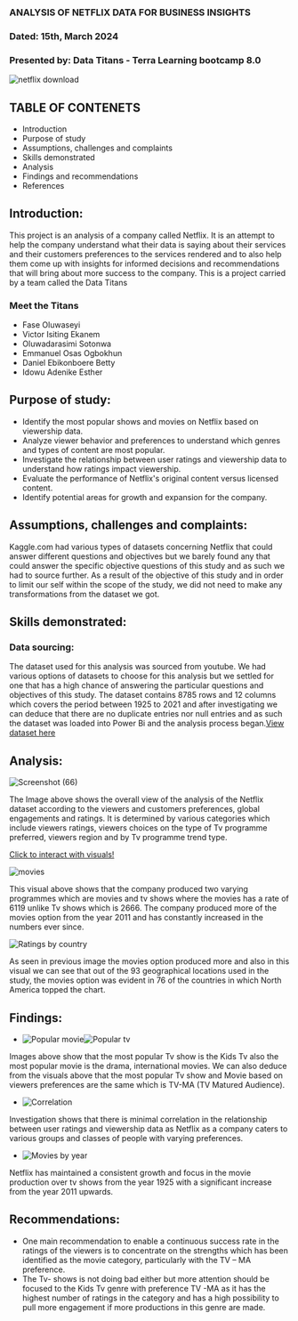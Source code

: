 ### ANALYSIS OF NETFLIX DATA FOR BUSINESS INSIGHTS 
### Dated:  15th, March 2024
### Presented by: Data Titans - Terra Learning bootcamp 8.0  


![netflix download](https://github.com/SEYI-FASE/Data-Titans/assets/134503256/64ea7837-bdf8-4dae-882b-ca75bf76a4dc)  


## TABLE OF CONTENETS
* Introduction
* Purpose of study
* Assumptions, challenges and complaints
* Skills demonstrated
* Analysis
* Findings and recommendations
* References


## Introduction:
This project is an analysis of a company called Netflix. It is an attempt to help the company understand what their data is saying about their services and their customers preferences to the services rendered and to also help them come up with insights for informed decisions and recommendations that will bring about more success to the company. This is a project carried by a team called the Data Titans

### Meet the Titans
  * Fase Oluwaseyi
  * Victor Isiting Ekanem
  * Oluwadarasimi Sotonwa
  * Emmanuel Osas Ogbokhun
  * Daniel Ebikonboere Betty
  * Idowu Adenike Esther
    

## Purpose of study:
* Identify the most popular shows and movies on Netflix based on viewership data.
* Analyze viewer behavior and preferences to understand which genres and types of content are most popular.
* Investigate the relationship between user ratings and viewership data to understand how ratings impact 
  viewership.
* Evaluate the performance of Netflix's original content versus licensed content.
* Identify potential areas for growth and expansion for the company.
  

## Assumptions, challenges and complaints:
 Kaggle.com had various types of datasets concerning Netflix that could answer different questions and objectives but we barely found any that could answer the specific objective questions of this study and as such we had to source further.
As a result of the objective of this study and in order to limit our self within the scope of the study, we did not need to make any transformations from the dataset we got.
  

## Skills demonstrated:

### Data sourcing:
The dataset used for this analysis was sourced from youtube. We had various options of datasets to choose for this analysis but we settled for one that has a high chance of answering the particular questions and objectives of this study. The dataset contains 8785 rows and 12 columns which covers the period between 1925 to 2021 and after investigating we can deduce that there are no duplicate entries nor null entries and as such the dataset was loaded into Power Bi and the analysis process began.[View dataset here](https://github.com/SEYI-FASE/Data-Titans/files/14607466/netflix_titles.csv)


## Analysis:
![Screenshot (66)](https://github.com/SEYI-FASE/Data-Titans/assets/134503256/f7284229-129c-43dd-82c1-a9bac3113c28)

The Image above shows the overall view of the analysis of the Netflix dataset according to the viewers and customers preferences, global engagements and ratings. It is determined by various categories which include viewers ratings, viewers choices on the type of Tv programme preferred, viewers region and by Tv programme trend type.

[Click to interact with visuals!](https://careey-my.sharepoint.com/:u:/g/personal/nicks_careey_onmicrosoft_com/EU4oTRxY_GVJui9ZG20cxGsBjbr-TkUZsDivx-KSQbgc0g?e=DlJvk1)


![movies](https://github.com/SEYI-FASE/Data-Titans/assets/134503256/b0a610b4-0bfc-46de-91a4-465b25a2264a)

This visual above shows that the company produced two varying programmes which are movies and tv shows where the movies has a rate of 6119 unlike Tv shows which is 2666. The company produced more of the movies option from the year 2011 and has constantly increased in the numbers ever since.


![Ratings by country](https://github.com/SEYI-FASE/Data-Titans/assets/134503256/f0d0bfd5-6e46-4abe-a955-77b17576a93c)

As seen in previous image the movies option produced more and also in this visual we can see that out of the 93 geographical locations used in the study, the movies option was evident in 76 of the countries in which North America topped the chart.


## Findings:
* ![Popular movie](https://github.com/SEYI-FASE/Data-Titans/assets/134503256/f673b810-728e-471f-936b-a1b0148f7fcd)![Popular tv ](https://github.com/SEYI-FASE/Data-Titans/assets/134503256/b19a9c03-b952-47f5-a9e1-08c6ca42f670)


Images above show that the most popular Tv show is the Kids Tv also the most popular movie is the drama, international movies. We can also deduce from the visuals above that the most popular Tv show and Movie based on viewers preferences are the same  which is TV-MA (TV Matured Audience).


* ![Correlation](https://github.com/SEYI-FASE/Data-Titans/assets/134503256/895ea954-ee2c-42cb-bded-ae0ea1af9693)

Investigation shows that there is minimal correlation in the relationship between user ratings and viewership data as Netflix as a company caters to various groups and classes of people with varying preferences.

* ![Movies by year](https://github.com/SEYI-FASE/Data-Titans/assets/134503256/0f055197-6799-4c5a-9344-763e603232d8)

Netflix has maintained a consistent growth and focus in the movie production over tv shows from the year 1925 with a significant increase from the year 2011 upwards.


## Recommendations:
* One main recommendation to enable a continuous success rate in the ratings of the viewers is to concentrate on the strengths which has been identified as the movie category, particularly with the TV – MA preference. 
* The Tv- shows is not doing bad either but more attention should be focused to the Kids Tv genre with preference TV -MA as it has the highest number of ratings in the category and has a high possibility to pull more engagement if more productions in this genre are made.


